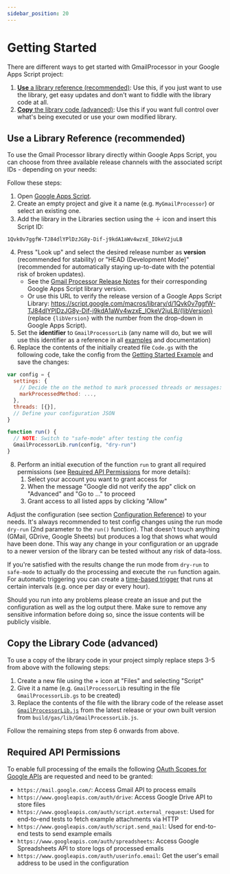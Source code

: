 ```yaml
---
sidebar_position: 20
---
```

# Getting Started

There are different ways to get started with GmailProcessor in your Google Apps Script project:

1. [**Use** a library reference (recommended)](#use-a-library-reference-recommended): Use this, if you just want to use the library, get easy updates and don't want to fiddle with the library code at all.
2. [**Copy** the library code (advanced)](#copy-the-library-code-advanced): Use this if you want full control over what's being executed or use your own modified library.

## Use a Library Reference (recommended)

To use the Gmail Processor library directly within Google Apps Script, you can choose from three available release channels with the associated script IDs - depending on your needs:

Follow these steps:

1. Open [Google Apps Script](https://script.google.com/home?hl=en).
2. Create an empty project and give it a name (e.g. `MyGmailProcessor`) or select an existing one.
3. Add the library in the Libraries section using the ＋ icon and insert this Script ID:
  ```text
  1Qvk0v7ggfW-TJ84dlYPlDzJG8y-Dif-j9kdA1aWv4wzxE_IOkeV2juLB
  ```
4. Press "Look up" and select the desired release number as **version** (recommended for stability) or "HEAD (Development Mode)" (recommended for automatically staying up-to-date with the potential risk of broken updates).
   - See the [Gmail Processor Release Notes](https://github.com/ahochsteger/gmail-processor/releases) for their corresponding Google Apps Script library version.
   - Or use this URL to verify the release version of a Google Apps Script Library: <https://script.google.com/macros/library/d/1Qvk0v7ggfW-TJ84dlYPlDzJG8y-Dif-j9kdA1aWv4wzxE_IOkeV2juLB/{libVersion}> (replace `{libVersion}` with the number from the drop-down in Google Apps Script).
5. Set the **identifier** to `GmailProcessorLib` (any name will do, but we will use this identifier as a reference in all [examples](examples/index.md) and documentation)
6. Replace the contents of the initially created file `Code.gs` with the following code, take the config from the [Getting Started Example](examples/gettingStarted.mdx) and save the changes:
  ```javascript
  var config = {
    settings: {
      // Decide the on the method to mark processed threads or messages:
      markProcessedMethod: ...,
    },
    threads: [{}],
    // Define your configuration JSON
  }

  function run() {
    // NOTE: Switch to "safe-mode" after testing the config
    GmailProcessorLib.run(config, "dry-run")
  }
  ```
8. Perform an initial execution of the function `run` to grant all required permissions (see [Required API Permissions](#required-api-permissions) for more details):
   1. Select your account you want to grant access for
   2. When the message "Google did not verify the app" click on "Advanced" and "Go to ..." to proceed
   3. Grant access to all listed apps by clicking "Allow"

Adjust the configuration (see section [Configuration Reference](reference/index.md)) to your needs. It's always recommended to test config changes using the run mode `dry-run` (2nd parameter to the `run()` function). That doesn't touch anything (GMail, GDrive, Google Sheets) but produces a log that shows what would have been done. This way any change in your configuration or an upgrade to a newer version of the library can be tested without any risk of data-loss.

If you're satisfied with the results change the run mode from `dry-run` to `safe-mode` to actually do the processing and execute the `run` function again.
For automatic triggering you can create a [time-based trigger](https://developers.google.com/apps-script/guides/triggers/installable#manage_triggers_manually) that runs at certain intervals (e.g. once per day or every hour).

Should you run into any problems please create an issue and put the configuration as well as the log output there. Make sure to remove any sensitive information before doing so, since the issue contents will be publicly visible.

## Copy the Library Code (advanced)

To use a copy of the library code in your project simply replace steps 3-5 from above with the following steps:

1. Create a new file using the + icon at "Files" and selecting "Script"
2. Give it a name (e.g. `GmailProcessorLib` resulting in the file `GmailProcessorLib.gs` to be created)
3. Replace the contents of the file with the library code of the release asset [`GmailProcessorLib.js`](https://github.com/ahochsteger/gmail-processor/releases/latest/download/GmailProcessorLib.js) from the latest release or your own built version from `build/gas/lib/GmailProcessorLib.js`.

Follow the remaining steps from step 6 onwards from above.

## Required API Permissions

To enable full processing of the emails the following [OAuth Scopes for Google APIs](https://developers.google.com/identity/protocols/oauth2/scopes#script) are requested and need to be granted:

- `https://mail.google.com/`: Access Gmail API to process emails
- `https://www.googleapis.com/auth/drive`: Access Google Drive API to store files
- `https://www.googleapis.com/auth/script.external_request`: Used for end-to-end tests to fetch example attachments via HTTP
- `https://www.googleapis.com/auth/script.send_mail`: Used for end-to-end tests to send example emails
- `https://www.googleapis.com/auth/spreadsheets`: Access Google Spreadsheets API to store logs of processed emails
- `https://www.googleapis.com/auth/userinfo.email`: Get the user's email address to be used in the configuration
